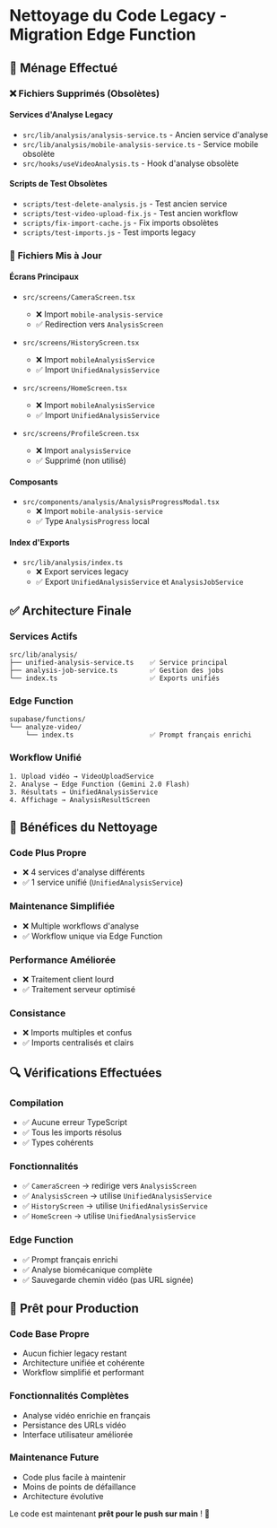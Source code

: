 # Nettoyage du Code Legacy - Migration Edge Function

## 🧹 Ménage Effectué

### ❌ **Fichiers Supprimés (Obsolètes)**

#### Services d'Analyse Legacy
- `src/lib/analysis/analysis-service.ts` - Ancien service d'analyse
- `src/lib/analysis/mobile-analysis-service.ts` - Service mobile obsolète
- `src/hooks/useVideoAnalysis.ts` - Hook d'analyse obsolète

#### Scripts de Test Obsolètes
- `scripts/test-delete-analysis.js` - Test ancien service
- `scripts/test-video-upload-fix.js` - Test ancien workflow
- `scripts/fix-import-cache.js` - Fix imports obsolètes
- `scripts/test-imports.js` - Test imports legacy

### 🔄 **Fichiers Mis à Jour**

#### Écrans Principaux
- `src/screens/CameraScreen.tsx`
  - ❌ Import `mobile-analysis-service`
  - ✅ Redirection vers `AnalysisScreen`
  
- `src/screens/HistoryScreen.tsx`
  - ❌ Import `mobileAnalysisService`
  - ✅ Import `UnifiedAnalysisService`
  
- `src/screens/HomeScreen.tsx`
  - ❌ Import `mobileAnalysisService`
  - ✅ Import `UnifiedAnalysisService`
  
- `src/screens/ProfileScreen.tsx`
  - ❌ Import `analysisService`
  - ✅ Supprimé (non utilisé)

#### Composants
- `src/components/analysis/AnalysisProgressModal.tsx`
  - ❌ Import `mobile-analysis-service`
  - ✅ Type `AnalysisProgress` local

#### Index d'Exports
- `src/lib/analysis/index.ts`
  - ❌ Export services legacy
  - ✅ Export `UnifiedAnalysisService` et `AnalysisJobService`

## ✅ **Architecture Finale**

### Services Actifs
```
src/lib/analysis/
├── unified-analysis-service.ts    ✅ Service principal
├── analysis-job-service.ts        ✅ Gestion des jobs
└── index.ts                       ✅ Exports unifiés
```

### Edge Function
```
supabase/functions/
└── analyze-video/
    └── index.ts                   ✅ Prompt français enrichi
```

### Workflow Unifié
```
1. Upload vidéo → VideoUploadService
2. Analyse → Edge Function (Gemini 2.0 Flash)
3. Résultats → UnifiedAnalysisService
4. Affichage → AnalysisResultScreen
```

## 🎯 **Bénéfices du Nettoyage**

### Code Plus Propre
- ❌ 4 services d'analyse différents
- ✅ 1 service unifié (`UnifiedAnalysisService`)

### Maintenance Simplifiée
- ❌ Multiple workflows d'analyse
- ✅ Workflow unique via Edge Function

### Performance Améliorée
- ❌ Traitement client lourd
- ✅ Traitement serveur optimisé

### Consistance
- ❌ Imports multiples et confus
- ✅ Imports centralisés et clairs

## 🔍 **Vérifications Effectuées**

### Compilation
- ✅ Aucune erreur TypeScript
- ✅ Tous les imports résolus
- ✅ Types cohérents

### Fonctionnalités
- ✅ `CameraScreen` → redirige vers `AnalysisScreen`
- ✅ `AnalysisScreen` → utilise `UnifiedAnalysisService`
- ✅ `HistoryScreen` → utilise `UnifiedAnalysisService`
- ✅ `HomeScreen` → utilise `UnifiedAnalysisService`

### Edge Function
- ✅ Prompt français enrichi
- ✅ Analyse biomécanique complète
- ✅ Sauvegarde chemin vidéo (pas URL signée)

## 🚀 **Prêt pour Production**

### Code Base Propre
- Aucun fichier legacy restant
- Architecture unifiée et cohérente
- Workflow simplifié et performant

### Fonctionnalités Complètes
- Analyse vidéo enrichie en français
- Persistance des URLs vidéo
- Interface utilisateur améliorée

### Maintenance Future
- Code plus facile à maintenir
- Moins de points de défaillance
- Architecture évolutive

Le code est maintenant **prêt pour le push sur main** ! 🎉